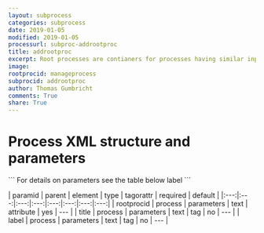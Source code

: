 ```yaml
---
layout: subprocess
categories: subprocess
date: 2019-01-05
modified: 2019-01-05
processurl: subproc-addrootproc
title: addrootproc
excerpt: Root processes are contianers for processes having similar input/output requirements
image: 
rootprocid: manageprocess
subprocid: addrootproc
author: Thomas Gumbricht
comments: True
share: True
---
```


<h1 class='foot-description'>Process XML structure and parameters</h1>
```
For details on parameters see the table below
<?xml version="1.0" ?>
<process>
  <!--Generated from python-->
  <userproj plotid="yourplotid" projectid="yourprojectid" siteid="yoursiteid" system="systemid" tractid="yourtractid" userid="youruserid"/>
  <period endday="DD" endmonth="MM" endyear="YYYY" seasonendday="DD" seasonendmonth="MM" seasonstartday="DD" seasonstartmonth="MM" startday="DD" startmonth="MM" startyear="YYYY" timestep="timestep"/>
  <parameters rootprocid="txtstring">
    <title>title</title>
    <label>label</label>
  </parameters>
</process>
```

| paramid | parent | element | type | tagorattr | required | default |
|:---:|:---:|:---:|:---:|:---:|:---:|:---:|:---:|
| rootprocid | process | parameters | text | attribute | yes | --- |
| title | process | parameters | text | tag | no | --- |
| label | process | parameters | text | tag | no | --- |
